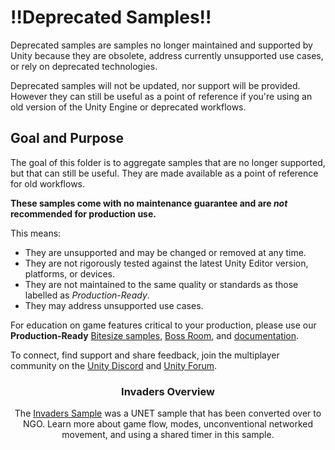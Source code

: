 # ‼️Deprecated Samples‼️

Deprecated samples are samples no longer maintained and supported by Unity because they are obsolete, address currently unsupported use cases, or rely on deprecated technologies.

Deprecated samples will not be updated, nor support will be provided. However they can still be useful as a point of reference if you're using an old version of the Unity Engine or deprecated workflows.

## Goal and Purpose

The goal of this folder is to aggregate samples that are no longer supported, but that can still be useful. They are made available as a point of reference for old workflows. 

**These samples come with no maintenance guarantee and are _not_ recommended for production use.**

This means:
- They are unsupported and may be changed or removed at any time. 
- They are not rigorously tested against the latest Unity Editor version, platforms, or devices.
- They are not maintained to the same quality or standards as those labelled as _Production-Ready_.
- They may address unsupported use cases.

For education on game features critical to your production, please use our **Production-Ready** [Bitesize samples](https://docs-multiplayer.unity3d.com/netcode/current/learn/bitesize/bitesize-introduction/), [Boss Room](https://docs-multiplayer.unity3d.com/netcode/current/learn/bossroom/bossroom/), and [documentation](https://docs-multiplayer.unity3d.com/). 

To connect, find support and share feedback, join the multiplayer community on the [Unity Discord](https://discord.gg/mNgM2XRDpb) and [Unity Forum](https://forum.unity.com/forums/multiplayer.26/).<br> <center>

### Invaders Overview

The [Invaders Sample](https://github.com/Unity-Technologies/com.unity.multiplayer.samples.bitesize/tree/main/Deprecated/Invaders) was a UNET sample that has been converted over to NGO. Learn more about game flow, modes, unconventional networked movement, and using a shared timer in this sample.
<br><br>